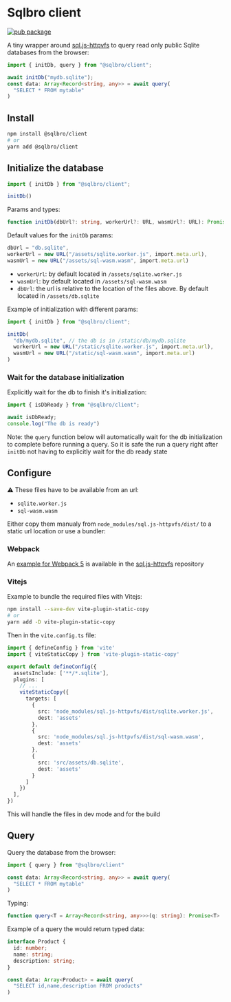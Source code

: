 # Sqlbro client

[![pub package](https://img.shields.io/npm/v/@sqlbro/client)](https://www.npmjs.com/package/@sqlbro/client)

A tiny wrapper around [sql.js-httpvfs](https://github.com/phiresky/sql.js-httpvfs) to query
read only public Sqlite databases from the browser:

```ts
import { initDb, query } from "@sqlbro/client";

await initDb("mydb.sqlite");
const data: Array<Record<string, any>> = await query(
  "SELECT * FROM mytable"
)
```

## Install

```bash
npm install @sqlbro/client
# or
yarn add @sqlbro/client
```

## Initialize the database

```ts
import { initDb } from "@sqlbro/client";

initDb()
```

Params and types:

```ts
function initDb(dbUrl?: string, workerUrl?: URL, wasmUrl?: URL): Promise<void>
```

Default values for the `initDb` params:

```ts
dbUrl = "db.sqlite",
workerUrl = new URL("/assets/sqlite.worker.js", import.meta.url),
wasmUrl = new URL("/assets/sql-wasm.wasm", import.meta.url)
```

- `workerUrl`: by default located in `/assets/sqlite.worker.js`
- `wasmUrl`: by default located in `/assets/sql-wasm.wasm`
- `dbUrl`: the url is relative to the location of the files above. By default located in `/assets/db.sqlite`

Example of initialization with different params:

```ts
import { initDb } from "@sqlbro/client";

initDb(
  "db/mydb.sqlite", // the db is in /static/db/mydb.sqlite
  workerUrl = new URL("/static/sqlite.worker.js", import.meta.url),
  wasmUrl = new URL("/static/sql-wasm.wasm", import.meta.url)
)
```

### Wait for the database initialization

Explicitly wait for the db to finish it's initialization:

```ts
import { isDbReady } from "@sqlbro/client";

await isDbReady;
console.log("The db is ready")
```

Note: the `query` function below will automatically wait for the
db initialization to complete before running a query. So it is safe
the run a query right after `initDb` not having to explicitly wait
for the db ready state

## Configure

:warning: These files have to be available from an url:

- `sqlite.worker.js`
- `sql-wasm.wasm`

Either copy them manualy from `node_modules/sql.js-httpvfs/dist/` to a static url location or use a bundler:

### Webpack

An [example for Webpack 5](https://github.com/phiresky/sql.js-httpvfs#usage) is available in
the [sql.js-httpvfs](https://github.com/phiresky/sql.js-httpvfs) repository

### Vitejs

Example to bundle the required files with Vitejs:

```bash
npm install --save-dev vite-plugin-static-copy
# or
yarn add -D vite-plugin-static-copy
```

Then in the `vite.config.ts` file:

```ts
import { defineConfig } from 'vite'
import { viteStaticCopy } from 'vite-plugin-static-copy'

export default defineConfig({
  assetsInclude: ['**/*.sqlite'],
  plugins: [
    // ...
    viteStaticCopy({
      targets: [
        {
          src: 'node_modules/sql.js-httpvfs/dist/sqlite.worker.js',
          dest: 'assets'
        },
        {
          src: 'node_modules/sql.js-httpvfs/dist/sql-wasm.wasm',
          dest: 'assets'
        },
        {
          src: 'src/assets/db.sqlite',
          dest: 'assets'
        }
      ]
    })
  ],
})
```

This will handle the files in dev mode and for the build

## Query

Query the database from the browser:

```ts
import { query } from "@sqlbro/client"

const data: Array<Record<string, any>> = await query(
  "SELECT * FROM mytable"
)
```

Typing:

```ts
function query<T = Array<Record<string, any>>>(q: string): Promise<T>
```

Example of a query the would return typed data:

```ts
interface Product {
  id: number;
  name: string;
  description: string;
}

const data: Array<Product> = await query(
  "SELECT id,name,description FROM products"
)
```